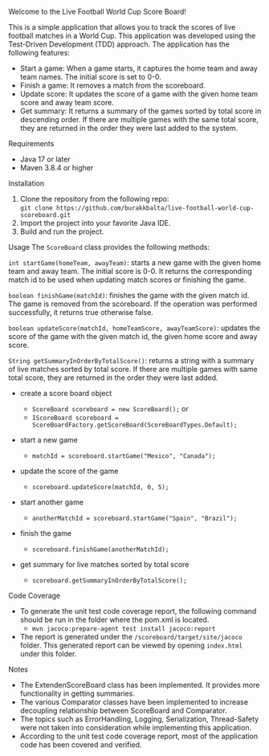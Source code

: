 Welcome to the Live Football World Cup Score Board!

This is a simple application that allows you to track the scores of live football matches in a World Cup.
This application was developed using the Test-Driven Development (TDD) approach. 
The application has the following features:

  - Start a game: When a game starts, it captures the home team and away team names. The initial score is set to 0-0.
  - Finish a game: It removes a match from the scoreboard.
  - Update score: It updates the score of a game with the given home team score and away team score.
  - Get summary: It returns a summary of the games sorted by total score in descending order. 
    If there are multiple games with the same total score, they are returned in the order they were last added to the system.
    
Requirements
  - Java 17 or later
  - Maven 3.8.4 or higher

Installation
  1. Clone the repository from the following repo: <br />
    `git clone https://github.com/burakkbalta/live-football-world-cup-scoreboard.git`
  2. Import the project into your favorite Java IDE.
  3. Build and run the project.

Usage
  The `ScoreBoard` class provides the following methods:

  `int startGame(homeTeam, awayTeam)`: starts a new game with the given home team and away team. The initial score is 0-0.
    It returns the corresponding match id to be used when updating match scores or finishing the game.

  `boolean finishGame(matchId)`: finishes the game with the given match id. The game is removed from the scoreboard.
    If the operation was performed successfully, it returns true otherwise false.

  `boolean updateScore(matchId, homeTeamScore, awayTeamScore)`: updates the score of the game with the given match id, the given home score and away score.

  `String getSummaryInOrderByTotalScore()`: returns a string with a summary of live matches sorted by total score.
    If there are multiple games with same total score, they are returned in the order they were last added.

  - create a score board object
    - `ScoreBoard scoreboard = new ScoreBoard();` or <br />
    - `IScoreBoard scoreboard = ScoreBoardFactory.getScoreBoard(ScoreBoardTypes.Default);` <br />

  - start a new game 
    - `matchId = scoreboard.startGame("Mexico", "Canada");` <br />

  - update the score of the game 
    - `scoreboard.updateScore(matchId, 0, 5);` <br />

  - start another game 
    - `anotherMatchId = scoreboard.startGame("Spain", "Brazil");` <br />

  - finish the game 
    - `scoreboard.finishGame(anotherMatchId);` <br />

  - get summary for live matches sorted by total score 
    - `scoreboard.getSummaryInOrderByTotalScore();` <br />

Code Coverage
  - To generate the unit test code coverage report, the following command should be run in the folder where the pom.xml is located.
    - `mvn jacoco:prepare-agent test install jacoco:report`
  - The report is generated under the `/scoreboard/target/site/jacoco` folder. This generated report can be viewed by opening `index.html` under this folder.   

Notes 
  - The ExtendenScoreBoard class has been implemented. It provides more functionality in getting summaries. 
  - The various Comparator classes have been implemented to increase decoupling relationship between ScoreBoard and Comparator. 
  - The topics such as ErrorHandling, Logging, Serialization, Thread-Safety were not taken into consideration while implementing this application. 
  - According to the unit test code coverage report, most of the application code has been covered and verified. 


   